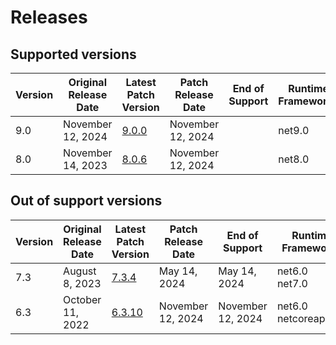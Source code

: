 # Releases

## Supported versions

| Version | Original Release Date | Latest Patch Version | Patch Release Date | End of Support | Runtime Frameworks |
| --- | --- | --- | --- | --- | --- |
| 9.0 | November 12, 2024 | [9.0.0](https://github.com/dotnet/dotnet-monitor/releases/tag/v9.0.0) | November 12, 2024 |  | net9.0 |
| 8.0 | November 14, 2023 | [8.0.6](https://github.com/dotnet/dotnet-monitor/releases/tag/v8.0.6) | November 12, 2024 |  | net8.0 |


## Out of support versions

| Version | Original Release Date | Latest Patch Version | Patch Release Date | End of Support | Runtime Frameworks |
| --- | --- | --- | --- | --- | --- |
| 7.3 | August 8, 2023 | [7.3.4](https://github.com/dotnet/dotnet-monitor/releases/tag/v7.3.4) | May 14, 2024 | May 14, 2024 | net6.0<br/>net7.0 |
| 6.3 | October 11, 2022 | [6.3.10](https://github.com/dotnet/dotnet-monitor/releases/tag/v6.3.10) | November 12, 2024 | November 12, 2024 | net6.0<br/>netcoreapp3.1 |


